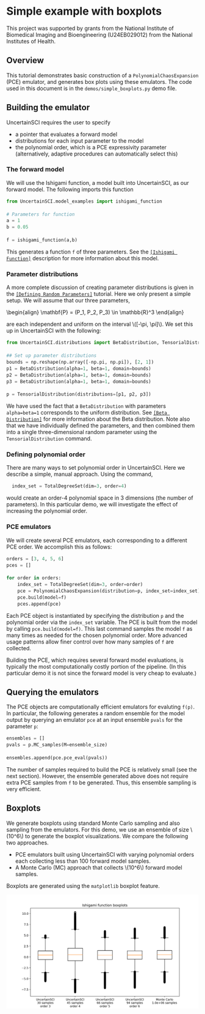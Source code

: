 # Simple example with boxplots

<script type="text/javascript" async
  src="https://cdn.mathjax.org/mathjax/latest/MathJax.js?config=TeX-AMS_CHTML">
</script>
<link rel="stylesheet" href="_static/css/main.css">

This project was supported by grants from the National Institute of Biomedical Imaging and Bioengineering (U24EB029012) from the National Institutes of Health.

## Overview

This tutorial demonstrates basic construction of a `PolynomialChaosExpansion` (PCE) emulator, and generates box plots using these emulators. The code used in this document is in the `demos/simple_boxplots.py` demo file.

## Building the emulator

UncertainSCI requires the user to specify 
- a pointer that evaluates a forward model
- distributions for each input parameter to the model
- the polynomial order, which is a PCE expressivity parameter (alternatively, adaptive procedures can automatically select this)

### The forward model

We will use the Ishigami function, a model built into UncertainSCI, as our forward model. The following imports this function 

```python
from UncertainSCI.model_examples import ishigami_function

# Parameters for function
a = 1
b = 0.05

f = ishigami_function(a,b)
```

This generates a function `f` of three parameters. See the [`[Ishigami Function]`](../models.html#ishigami-function) description for more information about this model.

### Parameter distributions

A more complete discussion of creating parameter distributions is given in the [`[Defining Random Parameters]`](../parameters.html) tutorial. Here we only present a simple setup. We will assume that our three parameters,

\begin{align}
\mathbf{P} = (P_1, P_2, P_3) \in \mathbb{R}^3
\end{align}

are each independent and uniform on the interval \\([-\pi, \pi]\\). We set this up in UncertainSCI with the following:

```python
from UncertainSCI.distributions import BetaDistribution, TensorialDistribution

## Set up parameter distributions
bounds = np.reshape(np.array([-np.pi, np.pi]), [2, 1])
p1 = BetaDistribution(alpha=1, beta=1, domain=bounds)
p2 = BetaDistribution(alpha=1, beta=1, domain=bounds)
p3 = BetaDistribution(alpha=1, beta=1, domain=bounds)

p = TensorialDistribution(distributions=[p1, p2, p3])
```

We have used the fact that a `BetaDistribution` with parameters `alpha=beta=1` corresponds to the uniform distribution. See [`[Beta Distribution]`](../parameters.html#beta-distribution) for more information about the Beta distribution. Note also that we have individually defined the parameters, and then combined them into a single three-dimensional random parameter using the `TensorialDistribution` command.

### Defining polynomial order

There are many ways to set polynomial order in UncertainSCI. Here we describe a simple, manual approach. Using the command,
```python
  index_set = TotalDegreeSet(dim=3, order=4)
```
would create an order-4 polynomial space in 3 dimensions (the number of parameters). In this particular demo, we will investigate the effect of increasing the polynomial order. 

### PCE emulators

We will create several PCE emulators, each corresponding to a different PCE order. We accomplish this as follows:

```python
orders = [3, 4, 5, 6]
pces = []

for order in orders:
    index_set = TotalDegreeSet(dim=3, order=order)
    pce = PolynomialChaosExpansion(distribution=p, index_set=index_set)
    pce.build(model=f)
    pces.append(pce)
```

Each PCE object is instantiated by specifying the distribution `p` and the polynomial order via the `index_set` variable. The PCE is built from the model by calling `pce.build(model=f)`. This last command samples the model `f` as many times as needed for the chosen polynomial order. More advanced usage patterns allow finer control over how many samples of `f` are collected. 

Building the PCE, which requires several forward model evaluations, is typically the most computationally costly portion of the pipeline. (In this particular demo it is not since the forward model is very cheap to evaluate.)

## Querying the emulators

The PCE objects are computationally efficient emulators for evaluting `f(p)`. In particular, the following generates a random ensemble for the model output by querying an emulator `pce` at an input ensemble `pvals` for the parameter `p`:

```python
ensembles = []
pvals = p.MC_samples(M=ensemble_size)

ensembles.append(pce.pce_eval(pvals))
```

The number of samples required to build the PCE is relatively small (see the next section). However, the ensemble generated above does not require extra PCE samples from `f` to be generated. Thus, this ensemble sampling is very efficient.

## Boxplots

We generate boxplots using standard Monte Carlo sampling and also sampling from the emulators. For this demo, we use an ensemble of size \\(10^6\\) to generate the boxplot visualizations. We compare the following two approaches.
- PCE emulators built using UncertainSCI with varying polynomial orders each collecting less than 100 forward model samples.
- A Monte Carlo (MC) approach that collects \\(10^6\\) forward model samples.

Boxplots are generated using the `matplotlib` boxplot feature. 

![Boxplot comparisons](../../_static/simple_boxplots.png "Boxplots")

